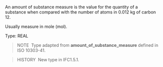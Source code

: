 ﻿An amount of substance measure is the value for the quantity of a substance when compared with the number of atoms in 0.012 kg of carbon 12.

Usually measure in mole (mol).

Type: REAL

> NOTE&nbsp; Type adapted from **amount_of_substance_measure** defined in ISO 10303-41.

> HISTORY&nbsp; New type in IFC1.5.1.